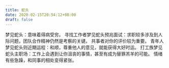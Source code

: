 ```yaml
---
title: 蛇头
date: 2020-02-15T20:54:12+08:00
draft: false
---
```


梦见蛇头：意味着得病受穷。
寻找工作者梦见蛇头预兆面试：求职较多涉及到人际问题，团队合作精神仍然是考察的关键。
共事者对你的评价较为重要。
青年人梦见蛇头则近期运程：和顺，尊重他人的意见，就能获得大好时运。
打工族梦见蛇头主职场：工作上会遇到让你沮丧的事情，甚至有成为替罪羔羊的可能。
情绪有些急躁，和同事的相处变得紧张。
